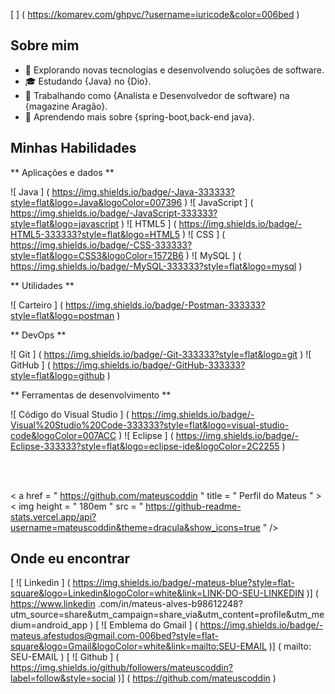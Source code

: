 [ ] ( https://komarev.com/ghpvc/?username=iuricode&color=006bed )

## Sobre mim

- 🤔 Explorando novas tecnologias e desenvolvendo soluções de software.
- 🎓 Estudando {Java} no {Dio}.
- 💼 Trabalhando como {Analista e Desenvolvedor de software} na {magazine Aragão}.
- 🌱 Aprendendo mais sobre {spring-boot,back-end java}.

## Minhas Habilidades

** Aplicações e dados **

![ Java ] ( https://img.shields.io/badge/-Java-333333?style=flat&logo=Java&logoColor=007396 )
![ JavaScript ] ( https://img.shields.io/badge/-JavaScript-333333?style=flat&logo=javascript )
![ HTML5 ] ( https://img.shields.io/badge/-HTML5-333333?style=flat&logo=HTML5 )
![ CSS ] ( https://img.shields.io/badge/-CSS-333333?style=flat&logo=CSS3&logoColor=1572B6 )
![ MySQL ] ( https://img.shields.io/badge/-MySQL-333333?style=flat&logo=mysql )

** Utilidades **

![ Carteiro ] ( https://img.shields.io/badge/-Postman-333333?style=flat&logo=postman )

** DevOps **

![ Git ] ( https://img.shields.io/badge/-Git-333333?style=flat&logo=git )
![ GitHub ] ( https://img.shields.io/badge/-GitHub-333333?style=flat&logo=github )

** Ferramentas de desenvolvimento **

![ Código do Visual Studio ] ( https://img.shields.io/badge/-Visual%20Studio%20Code-333333?style=flat&logo=visual-studio-code&logoColor=007ACC )
![ Eclipse ] ( https://img.shields.io/badge/-Eclipse-333333?style=flat&logo=eclipse-ide&logoColor=2C2255 )

<br />​​

< a  href = " https://github.com/mateuscoddin "  title = " Perfil do Mateus " >
  < img  height = " 180em "  src = " https://github-readme-stats.vercel.app/api?username=mateuscoddin&theme=dracula&show_icons=true " />
</a>​​

## Onde eu encontrar

[ ![ Linkedin ] ( https://img.shields.io/badge/-mateus-blue?style=flat-square&logo=Linkedin&logoColor=white&link=LINK-DO-SEU-LINKEDIN )] ( https://www.linkedin .com/in/mateus-alves-b98612248?utm_source=share&utm_campaign=share_via&utm_content=profile&utm_medium=android_app )
[ ![ Emblema do Gmail ] ( https://img.shields.io/badge/-mateus.afestudos@gmail.com-006bed?style=flat-square&logo=Gmail&logoColor=white&link=mailto:SEU-EMAIL )] ( mailto: SEU-EMAIL )
[ ![ Github ] ( https://img.shields.io/github/followers/mateuscoddin?label=follow&style=social )] ( https://github.com/mateuscoddin )
